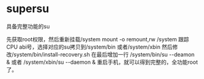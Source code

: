 # supersu
具备完整功能的su

先获取root权限，然后重新挂载/system
mount -o remount,rw /system
跟踪CPU abi号，选择对应的su拷贝到/system/bin 或者/system/xbin
然后修改/system/bin/install-recovery.sh
在最后增加一行 
/system/bin/su --deamon &
或者
/system/xbin/su --daemon &
重启手机，就可以得到完整的，全功能root了。
